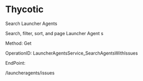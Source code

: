 #     Thycotic


Search Launcher Agents

Search, filter, sort, and page Launcher Agent s

Method: Get

OperationID: LauncherAgentsService_SearchAgentsWithIssues

EndPoint:

/launcheragents/issues
